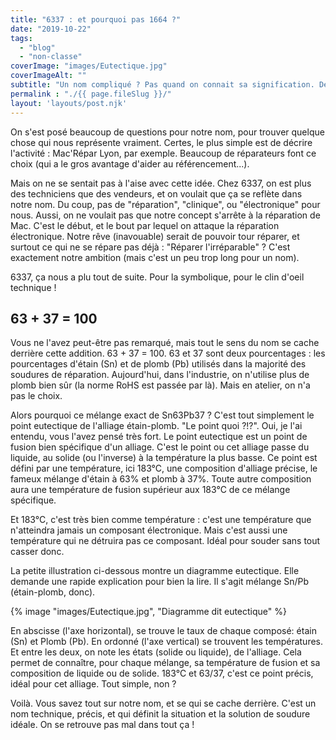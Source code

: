 ```yaml
---
title: "6337 : et pourquoi pas 1664 ?"
date: "2019-10-22"
tags:  
  - "blog"
  - "non-classe"
coverImage: "images/Eutectique.jpg"
coverImageAlt: ""
subtitle: "Un nom compliqué ? Pas quand on connait sa signification. Derrière 6337 il y a du sens, et de l'engagement."
permalink : "./{{ page.fileSlug }}/"
layout: 'layouts/post.njk'
---
```


On s'est posé beaucoup de questions pour notre nom, pour trouver quelque chose qui nous représente vraiment. Certes, le plus simple est de décrire l'activité : Mac'Répar Lyon, par exemple. Beaucoup de réparateurs font ce choix (qui a le gros avantage d'aider au référencement...).

Mais on ne se sentait pas à l'aise avec cette idée. Chez 6337, on est plus des techniciens que des vendeurs, et on voulait que ça se reflète dans notre nom. Du coup, pas de "réparation", "clinique", ou "électronique" pour nous. Aussi, on ne voulait pas que notre concept s'arrête à la réparation de Mac. C'est le début, et le bout par lequel on attaque la réparation électronique. Notre rêve (inavouable) serait de pouvoir tour réparer, et surtout ce qui ne se répare pas déjà : "Réparer l'irréparable" ? C'est exactement notre ambition (mais c'est un peu trop long pour un nom).

6337, ça nous a plu tout de suite. Pour la symbolique, pour le clin d'oeil technique !

## 63 + 37 = 100

Vous ne l'avez peut-être pas remarqué, mais tout le sens du nom se cache derrière cette addition. 63 + 37 = 100. 63 et 37 sont deux pourcentages : les pourcentages d'étain (Sn) et de plomb (Pb) utilisés dans la majorité des soudures de réparation. Aujourd'hui, dans l'industrie, on n'utilise plus de plomb bien sûr (la norme RoHS est passée par là). Mais en atelier, on n'a pas le choix.

Alors pourquoi ce mélange exact de Sn63Pb37 ? C'est tout simplement le point eutectique de l'alliage étain-plomb. "Le point quoi ?!?". Oui, je l'ai entendu, vous l'avez pensé très fort. Le point eutectique est un point de fusion bien spécifique d'un alliage. C'est le point ou cet alliage passe du liquide, au solide (ou l'inverse) à la température la plus basse. Ce point est défini par une température, ici 183°C, une composition d'alliage précise, le fameux mélange d'étain à 63% et plomb à 37%. Toute autre composition aura une température de fusion supérieur aux 183°C de ce mélange spécifique.

Et 183°C, c'est très bien comme température : c'est une température que n'atteindra jamais un composant électronique. Mais c'est aussi une température qui ne détruira pas ce composant. Idéal pour souder sans tout casser donc.

La petite illustration ci-dessous montre un diagramme eutectique. Elle demande une rapide explication pour bien la lire. Il s'agit mélange Sn/Pb (étain-plomb, donc).

{% image "images/Eutectique.jpg", "Diagramme dit eutectique" %}

En abscisse (l'axe horizontal), se trouve le taux de chaque composé: étain (Sn) et Plomb (Pb). En ordonné (l'axe vertical) se trouvent les températures. Et entre les deux, on note les états (solide ou liquide), de l'alliage. Cela permet de connaître, pour chaque mélange, sa température de fusion et sa composition de liquide ou de solide. 183°C et 63/37, c'est ce point précis, idéal pour cet alliage. Tout simple, non ?

Voilà. Vous savez tout sur notre nom, et se qui se cache derrière. C'est un nom technique, précis, et qui définit la situation et la solution de soudure idéale. On se retrouve pas mal dans tout ça !